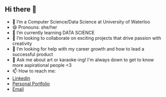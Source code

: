 ## Hi there 👋
- 🔭 I’m a Computer Science/Data Science at University of Waterloo
- 😄 Pronouns: she/her
- 🌱 I’m currently learning DATA SCIENCE
- 👯 I’m looking to collaborate on exciting projects that drive passion with creativity
- 🤔 I’m looking for help with my career growth and how to lead a successful product
- 💬 Ask me about art or karaoke-ing! I'm always down to get to know more aspirational people <3
- 📫 How to reach me:
- [Linkedin](https://www.linkedin.com/in/monicatrinhh/)
- [Personal Portfolio](https://monicatrinh.com/)
- [Email](mailto:monicatrinh@gmail.com)
<!--
**monmon0/monmon0** is a ✨ _special_ ✨ repository because its `README.md` (this file) appears on your GitHub profile.

Here are some ideas to get you started:

- 🔭 I’m currently working on ...
- 🌱 I’m currently learning ...
- 👯 I’m looking to collaborate on ...
- 🤔 I’m looking for help with ...
- 💬 Ask me about ...
- 📫 How to reach me: ...
- 😄 Pronouns: ...
- ⚡ Fun fact: ...
-->
